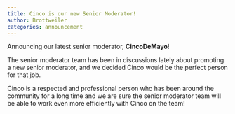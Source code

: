 ```yaml
---
title: Cinco is our new Senior Moderator!
author: Brottweiler
categories: announcement
---
```


Announcing our latest senior moderator, **CincoDeMayo**!

The senior moderator team has been in discussions lately about
promoting a new senior moderator, and we decided Cinco would be the
perfect person for that job.

Cinco is a respected and professional person who has been around the
community for a long time and we are sure the senior moderator team
will be able to work even more efficiently with Cinco on the team!
